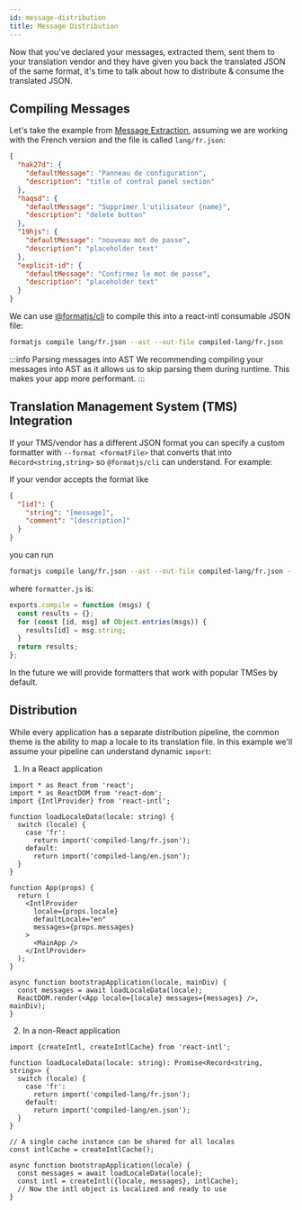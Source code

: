 ```yaml
---
id: message-distribution
title: Message Distribution
---
```


Now that you've declared your messages, extracted them, sent them to your translation vendor and they have given you back the translated JSON of the same format, it's time to talk about how to distribute & consume the translated JSON.

## Compiling Messages

Let's take the example from [Message Extraction](./message-extraction.md), assuming we are working with the French version and the file is called `lang/fr.json`:

```json
{
  "hak27d": {
    "defaultMessage": "Panneau de configuration",
    "description": "title of control panel section"
  },
  "haqsd": {
    "defaultMessage": "Supprimer l'utilisateur {name}",
    "description": "delete button"
  },
  "19hjs": {
    "defaultMessage": "nouveau mot de passe",
    "description": "placeholder text"
  },
  "explicit-id": {
    "defaultMessage": "Confirmez le mot de passe",
    "description": "placeholder text"
  }
}
```

We can use [@formatjs/cli](../tooling/cli.md) to compile this into a react-intl consumable JSON file:

```sh
formatjs compile lang/fr.json --ast --out-file compiled-lang/fr.json
```

:::info Parsing messages into AST
We recommending compiling your messages into AST as it allows us to skip parsing them during runtime. This makes your app more performant.
:::

## Translation Management System (TMS) Integration

If your TMS/vendor has a different JSON format you can specify a custom formatter with `--format <formatFile>` that converts that into `Record<string,string>` so `@formatjs/cli` can understand. For example:

If your vendor accepts the format like

```json
{
  "[id]": {
    "string": "[message]",
    "comment": "[description]"
  }
}
```

you can run

```sh
formatjs compile lang/fr.json --ast --out-file compiled-lang/fr.json --format formatter.js
```

where `formatter.js` is:

```js
exports.compile = function (msgs) {
  const results = {};
  for (const [id, msg] of Object.entries(msgs)) {
    results[id] = msg.string;
  }
  return results;
};
```

In the future we will provide formatters that work with popular TMSes by default.

## Distribution

While every application has a separate distribution pipeline, the common theme is the ability to map a locale to its translation file. In this example we'll assume your pipeline can understand dynamic `import`:

1. In a React application

```tsx
import * as React from 'react';
import * as ReactDOM from 'react-dom';
import {IntlProvider} from 'react-intl';

function loadLocaleData(locale: string) {
  switch (locale) {
    case 'fr':
      return import('compiled-lang/fr.json');
    default:
      return import('compiled-lang/en.json');
  }
}

function App(props) {
  return (
    <IntlProvider
      locale={props.locale}
      defaultLocale="en"
      messages={props.messages}
    >
      <MainApp />
    </IntlProvider>
  );
}

async function bootstrapApplication(locale, mainDiv) {
  const messages = await loadLocaleData(locale);
  ReactDOM.render(<App locale={locale} messages={messages} />, mainDiv);
}
```

2. In a non-React application

```tsx
import {createIntl, createIntlCache} from 'react-intl';

function loadLocaleData(locale: string): Promise<Record<string, string>> {
  switch (locale) {
    case 'fr':
      return import('compiled-lang/fr.json');
    default:
      return import('compiled-lang/en.json');
  }
}

// A single cache instance can be shared for all locales
const intlCache = createIntlCache();

async function bootstrapApplication(locale) {
  const messages = await loadLocaleData(locale);
  const intl = createIntl({locale, messages}, intlCache);
  // Now the intl object is localized and ready to use
}
```
